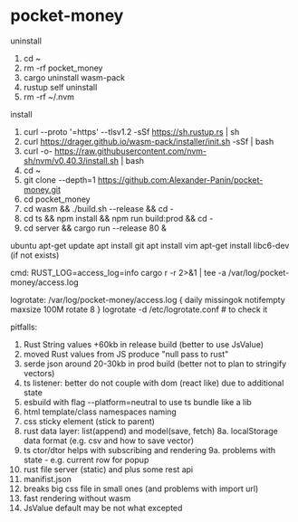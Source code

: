 # pocket-money

uninstall
1. cd ~
2. rm -rf pocket_money
3. cargo uninstall wasm-pack
4. rustup self uninstall
5. rm -rf ~/.nvm

install 
1. curl --proto '=https' --tlsv1.2 -sSf https://sh.rustup.rs | sh
2. curl https://drager.github.io/wasm-pack/installer/init.sh -sSf | bash
3. curl -o- https://raw.githubusercontent.com/nvm-sh/nvm/v0.40.3/install.sh | bash
4. cd ~
5. git clone --depth=1 https://github.com:Alexander-Panin/pocket-money.git
6. cd pocket_money
7. cd wasm && ./build.sh --release && cd -
8. cd ts && npm install && npm run build:prod && cd -
9. cd server && cargo run --release 80 &

ubuntu
apt-get update 
apt install git
apt install vim
apt-get install libc6-dev (if not exists) 


cmd:
RUST_LOG=access_log=info cargo r -r 2>&1 | tee -a /var/log/pocket-money/access.log

logrotate:
/var/log/pocket-money/access.log { 
    daily 
    missingok 
    notifempty 
    maxsize 100M 
    rotate 8 
} 
logrotate -d /etc/logrotate.conf # to check it 

pitfalls:

1. Rust String values +60kb in release build (better to use JsValue)
2. moved Rust values from JS produce "null pass to rust"  
3. serde json around 20-30kb in prod build (better not to plan to stringify vectors)
4. ts listener: better do not couple with dom (react like) due to additional state
5. esbuild with flag --platform=neutral to use ts bundle like a lib
6. html template/class namespaces naming
7. css sticky element (stick to parent)
8. rust data layer: list(append) and model(save, fetch)
8a. localStorage data format (e.g. csv and how to save vector) 
9.  ts ctor/dtor helps with subscribing and rendering 
9a. problems with state - e.g. current row for popup
10. rust file server (static) and plus some rest api
11. manifist.json
12. breaks big css file in small ones (and problems with import url)
13. fast rendering without wasm
14. JsValue default may be not what excepted
